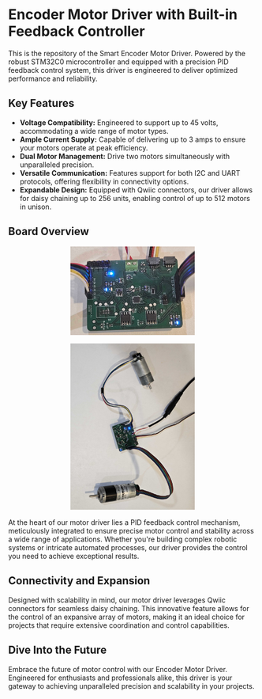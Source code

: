 # Encoder Motor Driver with Built-in Feedback Controller

This is the repository of the Smart Encoder Motor Driver. Powered by the robust STM32C0 microcontroller and equipped with a precision PID feedback control system, this driver is engineered to deliver optimized performance and reliability.

## Key Features
- **Voltage Compatibility:** Engineered to support up to 45 volts, accommodating a wide range of motor types.
- **Ample Current Supply:** Capable of delivering up to 3 amps to ensure your motors operate at peak efficiency.
- **Dual Motor Management:** Drive two motors simultaneously with unparalleled precision.
- **Versatile Communication:** Features support for both I2C and UART protocols, offering flexibility in connectivity options.
- **Expandable Design:** Equipped with Qwiic connectors, our driver allows for daisy chaining up to 256 units, enabling control of up to 512 motors in unison.

## Board Overview

<p align="center">
  <img src="imageC.jpg" alt="Encoder Motor Driver - Front View" width="50%" height="auto"/>
</p>

<p align="center">
  <img src="imageA.jpg" alt="Encoder Motor Driver - Front View" width="50%" height="auto"/>
</p>

At the heart of our motor driver lies a PID feedback control mechanism, meticulously integrated to ensure precise motor control and stability across a wide range of applications. Whether you're building complex robotic systems or intricate automated processes, our driver provides the control you need to achieve exceptional results.

## Connectivity and Expansion

Designed with scalability in mind, our motor driver leverages Qwiic connectors for seamless daisy chaining. This innovative feature allows for the control of an expansive array of motors, making it an ideal choice for projects that require extensive coordination and control capabilities.

## Dive Into the Future

Embrace the future of motor control with our Encoder Motor Driver. Engineered for enthusiasts and professionals alike, this driver is your gateway to achieving unparalleled precision and scalability in your projects.
